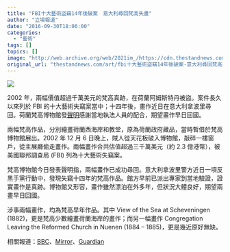 ```yaml
---
title: "FBI十大藝術盜竊14年後破案　意大利尋回梵高失畫"
author: "立場報道"
date: "2016-09-30T18:06:00"
categories:
  - "藝術"
tags: []
topics: []
image: "http://web.archive.org/web/2021im_/https://cdn.thestandnews.com/media/photos/cache/_91456007_vangoghsea20copy_pD4xd_1200x0.png"
original_url: "thestandnews.com/art/fbi十大藝術盜竊14年後破案-意大利尋回梵高失畫"
---
```

![](http://web.archive.org/web/2021im_/https://cdn.thestandnews.com/media/photos/cache/_91456007_vangoghsea20copy_pD4xd_1200x0.png)

2002 年，兩幅價值超過千萬美元的梵高真跡，在荷蘭阿姆斯特丹被盜。案件長久以來列於 FBI 的十大藝術失竊案當中；十四年後，畫作近日在意大利拿波里尋回。荷蘭梵高博物館發[聲明](http://web.archive.org/web/20210628220751/https://vangoghmuseum.nl/en/news-and-press/press-releases/two-stolen-van-gogh-paintings-recovered-after-14-years)感謝當地執法人員的配合，期望畫作早日回國。

兩幅梵高作品，分別繪畫荷蘭西海岸和教堂，原為荷蘭政府藏品，當時暫借於梵高博物館展出。2002 年 12 月 6 日晚上，賊人從天花板破入博物館，敲碎一樓窗戶，從主展廳偷走畫作。兩幅畫作合共估值超過三千萬美元（約 2.3 億港幣），被美國聯邦調查局 (FBI) 列為十大藝術失竊案。

梵高博物館今日發表聲明指，兩幅畫作已成功尋回。意大利拿波里警方近日一項反黑手黨行動中，發現失竊十四年的梵高作品。館方早前已派出專家到當地驗證，證實畫作是真跡。博物館又形容，畫作雖然漂泊在外多年，但狀況大體良好，期望兩畫早日回國。

涉事兩幅畫作，均為梵高早年作品。其中 View of the Sea at Scheveningen (1882)，更是梵高少數繪畫荷蘭海岸的畫作；而另一幅畫作 Congregation Leaving the Reformed Church in Nuenen (1884 – 1885)，更是幾近原好無缺。

相關報道：[BBC](http://web.archive.org/web/20210628220751/http://www.bbc.com/news/world-europe-37516164)、[Mirror](http://web.archive.org/web/20210628220751/http://www.mirror.co.uk/news/world-news/van-gogh-paintings-stolen-museum-8946729)、[Guardian](http://web.archive.org/web/20210628220751/https://www.theguardian.com/artanddesign/2016/sep/30/italian-police-find-van-goghs-stolen-in-amsterdam-gallery-heist)